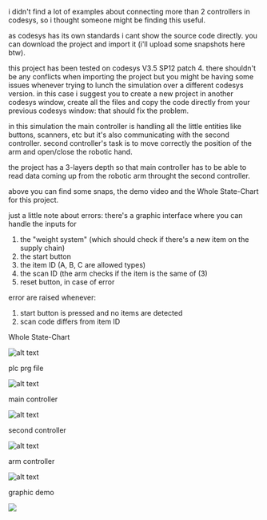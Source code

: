 i didn't find a lot of examples about connecting more than 2 controllers in codesys, so i thought someone might be finding this useful.

as codesys has its own standards i cant show the source code directly. you can download the project and import it (i'll upload some snapshots here btw).

this project has been tested on codesys V3.5 SP12 patch 4.
there shouldn't be any conflicts when importing the project but you might be having some issues whenever trying to lunch the simulation over a different codesys version. in this case i suggest you to create a new project in another codesys window, create all the files and copy the code directly from your previous codesys window: that should fix the problem.

in this simulation the main controller is handling all the little entities like buttons, scanners, etc but it's also communicating with the second controller. second controller's task is to move correctly the position of the arm and open/close the robotic hand.

the project has a 3-layers depth so that main controller has to be able to read data coming up from the robotic arm throught the second controller.

above you can find some snaps, the demo video and the Whole State-Chart for this project.

just a little note about errors:
there's a graphic interface where you can handle the inputs for 
1. the "weight system" (which should check if there's a new item on the supply chain)
2. the start button
3. the item ID (A, B, C are allowed types)
4. the scan ID (the arm checks if the item is the same of (3)
5. reset button, in case of error

error are raised whenever:
1. start button is pressed and no items are detected
2. scan code differs from item ID

Whole State-Chart

![alt text](https://ibin.co/4jnbh1GERq1e.jpg)

plc prg file

![alt text](https://ibin.co/4jnailGA7IVK.png)

main controller

![alt text](https://ibin.co/4jnb4cHnGywQ.png)

second controller

![alt text](https://ibin.co/4jnbKEA6NyoA.png)

arm controller

![alt text](https://ibin.co/4jnbuRdNRhag.png)

graphic demo

[![](http://img.youtube.com/vi/Pl7ywRZvZgU/0.jpg)](https://www.youtube.com/watch?v=Pl7ywRZvZgU "demo")

